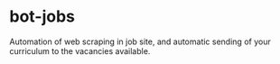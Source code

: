 # bot-jobs
 Automation of web scraping in job site, and automatic sending of your curriculum to the vacancies available.
 
